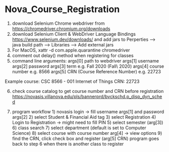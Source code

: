 # Nova_Course_Registration

1. download Selenium Chrome webdriver from https://chromedriver.chromium.org/downloads
2. download Selenium Client & WebDriver Language Bindings https://www.selenium.dev/downloads/ and add jars to Perperties --> java build path --> Libraries --> Add external jars
3. For MacOS, 
   xattr -d com.apple.quarantine chromedriver
4. comment out delay() method when registering for classes
5. command line arguments: 
          args[0] path to webdriver
          args[1] username
          args[2] password 
          args[3] term e.g. Fall 2020 (Fall\ 2020)
          args[4] course number e.g. 8566 
          args[5] CRN (Course Reference Number) e.g. 22723

Example course: CSC 8566 - 001 Internet of Things CRN: 22723

6. check course catalog to get course number and CRN before registration
   https://novasis.villanova.edu/pls/bannerprd/bvckschd.p_disp_dyn_sched

7. program workflow
        1) novasis login -> fill username args[1] and password args[2]
        2) select Student & Financial Aid tag
        3) select Registration
        4) Login to Registration -> might need to fill PIN
        5) select semester (arg[3])
        6) class search
        7) select department (default is set to Computer Science)
        8) select course with course number arg[4] -> view options
        9) find the CRN, click check box and register (arg[5] CRN)
        program goes back to step 6 when there is another class to register
